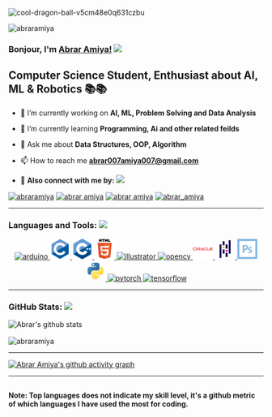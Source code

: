 ![cool-dragon-ball-v5cm48e0q631czbu](https://user-images.githubusercontent.com/115402065/219874479-27a53789-506f-4b83-bd05-d3f4ed915085.jpg)
<p align="left"> <img src="https://komarev.com/ghpvc/?username=abraramiya&label=Profile%20views&color=0e75b6&style=flat" alt="abraramiya" /> </p>

### Bonjour, I'm [Abrar Amiya!](https://abraramiya.github.io) <img src="https://user-images.githubusercontent.com/42378118/110234147-e3259600-7f4e-11eb-95be-0c4047144dea.gif" width="27">

## Computer Science Student, Enthusiast about AI, ML & Robotics 📚📚


- 🔭 I’m currently working on **AI, ML, Problem Solving and Data Analysis**

- 🌱 I’m currently learning **Programming, Ai and other related feilds**

- 💬 Ask me about **Data Structures, OOP, Algorithm**

- 📫 How to reach me **abrar007amiya007@gmail.com**

- 🔗 **Also connect with me by:** <img src="https://media.giphy.com/media/LnQjpWaON8nhr21vNW/giphy.gif" width="40">

<p align="left">
<a href="https://twitter.com/abraramiya" target="blank"><img align="center" src="https://raw.githubusercontent.com/rahuldkjain/github-profile-readme-generator/master/src/images/icons/Social/twitter.svg" alt="abraramiya" height="30" width="40" /></a>
<a href="https://linkedin.com/in/abrar amiya" target="blank"><img align="center" src="https://raw.githubusercontent.com/rahuldkjain/github-profile-readme-generator/master/src/images/icons/Social/linked-in-alt.svg" alt="abrar amiya" height="30" width="40" /></a>
<a href="https://fb.com/abrar amiya" target="blank"><img align="center" src="https://raw.githubusercontent.com/rahuldkjain/github-profile-readme-generator/master/src/images/icons/Social/facebook.svg" alt="abrar amiya" height="30" width="40" /></a>
<a href="https://instagram.com/abrar_amiya" target="blank"><img align="center" src="https://raw.githubusercontent.com/rahuldkjain/github-profile-readme-generator/master/src/images/icons/Social/instagram.svg" alt="abrar_amiya" height="30" width="40" /></a>

</p>

---


<h3 align="left">Languages and Tools: <img src="https://media.giphy.com/media/WUlplcMpOCEmTGBtBW/giphy.gif" width="40"></h3>
<p align="center"> <a href="https://www.arduino.cc/" target="_blank" rel="noreferrer"> <img src="https://cdn.worldvectorlogo.com/logos/arduino-1.svg" alt="arduino" width="40" height="40"/> </a> <a href="https://www.cprogramming.com/" target="_blank" rel="noreferrer"> <img src="https://raw.githubusercontent.com/devicons/devicon/master/icons/c/c-original.svg" alt="c" width="40" height="40"/> </a> <a href="https://www.w3schools.com/cpp/" target="_blank" rel="noreferrer"> <img src="https://raw.githubusercontent.com/devicons/devicon/master/icons/cplusplus/cplusplus-original.svg" alt="cplusplus" width="40" height="40"/> </a> <a href="https://www.w3.org/html/" target="_blank" rel="noreferrer"> <img src="https://raw.githubusercontent.com/devicons/devicon/master/icons/html5/html5-original-wordmark.svg" alt="html5" width="40" height="40"/> </a> <a href="https://www.adobe.com/in/products/illustrator.html" target="_blank" rel="noreferrer"> <img src="https://www.vectorlogo.zone/logos/adobe_illustrator/adobe_illustrator-icon.svg" alt="illustrator" width="40" height="40"/> </a> <a href="https://opencv.org/" target="_blank" rel="noreferrer"> <img src="https://www.vectorlogo.zone/logos/opencv/opencv-icon.svg" alt="opencv" width="40" height="40"/> </a> <a href="https://www.oracle.com/" target="_blank" rel="noreferrer"> <img src="https://raw.githubusercontent.com/devicons/devicon/master/icons/oracle/oracle-original.svg" alt="oracle" width="40" height="40"/> </a> <a href="https://pandas.pydata.org/" target="_blank" rel="noreferrer"> <img src="https://raw.githubusercontent.com/devicons/devicon/2ae2a900d2f041da66e950e4d48052658d850630/icons/pandas/pandas-original.svg" alt="pandas" width="40" height="40"/> </a> <a href="https://www.photoshop.com/en" target="_blank" rel="noreferrer"> <img src="https://raw.githubusercontent.com/devicons/devicon/master/icons/photoshop/photoshop-line.svg" alt="photoshop" width="40" height="40"/> </a> <a href="https://www.python.org" target="_blank" rel="noreferrer"> <img src="https://raw.githubusercontent.com/devicons/devicon/master/icons/python/python-original.svg" alt="python" width="40" height="40"/> </a> <a href="https://pytorch.org/" target="_blank" rel="noreferrer"> <img src="https://www.vectorlogo.zone/logos/pytorch/pytorch-icon.svg" alt="pytorch" width="40" height="40"/> </a> <a href="https://www.tensorflow.org" target="_blank" rel="noreferrer"> <img src="https://www.vectorlogo.zone/logos/tensorflow/tensorflow-icon.svg" alt="tensorflow" width="40" height="40"/> </a> </p>


---

### GitHub Stats:    <img src='https://media1.giphy.com/media/du3J3cXyzhj75IOgvA/giphy.gif?cid=ecf05e47x2g034i9pzwtzzsd3xgg2w9nr94t4tflbbgo3008&rid=giphy.gif' width = "60">

<img src="https://github-readme-stats.anuraghazra1.vercel.app/api?username=AbrarAmiya&show_icons=true&include_all_commits=true&theme=prussian&count_private=true)" alt="Abrar's github stats" />


<p><img align="center" src="https://github-readme-stats.vercel.app/api/top-langs?username=abraramiya&show_icons=true&locale=en&layout=compact&theme=prussian" alt="abraramiya" /></p>

---
[![Abrar Amiya's github activity graph](https://github-readme-activity-graph.cyclic.app/graph?username=AbrarAmiya&theme=arctic)](https://github.com/ashutosh00710/github-readme-activity-graph)

---

## 
#### Note: Top languages does not indicate my skill level, it's a github metric of which languages I have used the most for coding.

